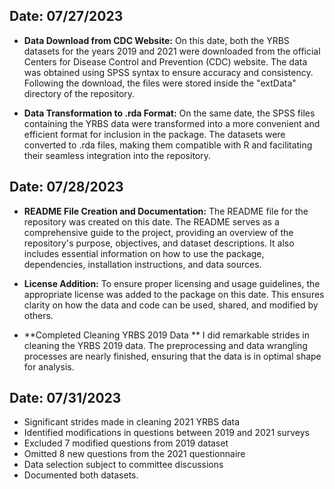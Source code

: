## Date: 07/27/2023

- **Data Download from CDC Website:**
On this date, both the YRBS datasets for the years 2019 and 2021 were downloaded from the official Centers for Disease Control and Prevention (CDC) website. The data was obtained using SPSS syntax to ensure accuracy and consistency. Following the download, the files were stored inside the "extData" directory of the repository.

- **Data Transformation to .rda Format:**
On the same date, the SPSS files containing the YRBS data were transformed into a more convenient and efficient format for inclusion in the package. The datasets were converted to .rda files, making them compatible with R and facilitating their seamless integration into the repository.

## Date: 07/28/2023

- **README File Creation and Documentation:**
The README file for the repository was created on this date. 
The README serves as a comprehensive guide to the project, providing an overview of the repository's purpose, objectives, and dataset descriptions. It also includes essential information on how to use the package, dependencies, installation instructions, and data sources.

- **License Addition:**
To ensure proper licensing and usage guidelines, the appropriate license was added to the package on this date. This ensures clarity on how the data and code can be used, shared, and modified by others.

- **Completed Cleaning YRBS 2019 Data **
I did remarkable strides in cleaning the YRBS 2019 data. The preprocessing and data wrangling processes are nearly finished, ensuring that the data is in optimal shape for analysis.

## Date: 07/31/2023


- Significant strides made in cleaning 2021 YRBS data
- Identified modifications in questions between 2019 and 2021 surveys
- Excluded 7 modified questions from 2019 dataset
- Omitted 8 new questions from the 2021 questionnaire
- Data selection subject to committee discussions
- Documented both datasets. 


